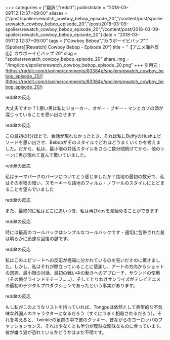 +++
categories = ["翻訳","reddit"]
publishdate = "2018-03-09T12:12:37+09:00"
aliases = ["/post/spoilersrewatch_cowboy_bebop_episode_20","/content/post/spoilersrewatch_cowboy_bebop_episode_20","/post/2018-03-09-spoilersrewatch_cowboy_bebop_episode_20","/content/post/2018-03-09-spoilersrewatch_cowboy_bebop_episode_20"]
date = "2018-03-09T12:12:37+09:00"
tags = ["Cowboy Bebop","カウボーイビバップ","[Spoilers][Rewatch] Cowboy Bebop - Episode 20"]
title = "【アニメ海外反応】カウボーイビバップ 20"
slug = "spoilersrewatch_cowboy_bebop_episode_20"
share_img = "/img/icon/spoilersrewatch_cowboy_bebop_episode_20.png"
+++
引用元 : [https://reddit.com/r/anime/comments/83384p/spoilersrewatch_cowboy_bebop_episode_20/](https://reddit.com/r/anime/comments/83384p/spoilersrewatch_cowboy_bebop_episode_20/)

<p><span class="reddit-comment">redditの反応</span></p>大丈夫ですか？1.悪い男は私にジョーカー、オギー・ブギー・マンとカブの頭が混じっていることを思い出させます

<p><span class="reddit-comment">redditの反応</span></p>この最初の1分ほどで、会話が現れなかったとき、それは私にBuffyのHushエピソードを思い出させ、Bebopがそのスタイルでどれほどうまくいくかを考えました。だから、私は、最小限の対話スタイルをさらに数分間続けてから、他のシーンに再び現れて喜んで驚いていました。

<p><span class="reddit-comment">redditの反応</span></p>私はテーマパークのパーツについてどう感じましたか？路地の最初の数分で、私はその本物の暗い、スモーキーな路地のフィルム・ノワールのスタイルにとどまることを望んでいました

<p><span class="reddit-comment">redditの反応</span></p>また、最終的に私はどこに追いつき、私は再びepsを見始めることができます

<p><span class="reddit-comment">redditの反応</span></p>時には最高のコールバックはシンプルなコールバックです - 適切に包帯された髪は明らかに迅速な回復の鍵です。

<p><span class="reddit-comment">redditの反応</span></p>私はこのエピソードへの反応が極端に分かれているのを見いだすのに驚きました。しかし、私はそれが際立っていることに感謝し、アートの方向からショットの選択、最小限の対話、最初の戦い中の動きへのアプローチ、サウンドの使用（その歯グラインドモチーフ......）、そしてとりわけサンライズがテレビアニメの最初のデジタルプロダクションであったという事実があります。

<p><span class="reddit-comment">redditの反応</span></p>もし私がこのようなリストを持っていれば、Tongpuは依然として典型的な不気味な外国人のキャラクターになるだろう（すぐにうまく相殺されるだろう）。それを考えると、Twinkleの足跡の中で彼のクッキー、昔ながらのヨーロッパのファッションセンス、それは少なくとも半分が曖昧な曖昧なものに合っています。彼が嫌う猫が恐れているかどうかはまだ不明です。
